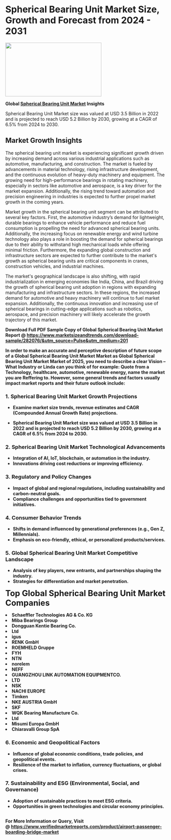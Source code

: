 <H1>Spherical Bearing Unit Market Size, Growth and Forecast from 2024 - 2031</H1><img class="aligncenter size-medium wp-image-584254" src="https://thirdeyenews.in/wp-content/uploads/2024/09/Global-Market-Research-300x168.jpeg" alt="" width="300" height="168" /><p><strong>Global&nbsp;<a href="https://www.marketsizeandtrends.com/download-sample/282076/&amp;utm_source=Pulse&amp;utm_medium=201">Spherical Bearing Unit Market</a> Insights</strong></p><p>Spherical Bearing Unit Market size was valued at USD 3.5 Billion in 2022 and is projected to reach USD 5.2 Billion by 2030, growing at a CAGR of 6.5% from 2024 to 2030.</p><p><h2>Market Growth Insights</h2> <p>The spherical bearing unit market is experiencing significant growth driven by increasing demand across various industrial applications such as automotive, manufacturing, and construction. The market is fueled by advancements in material technology, rising infrastructure development, and the continuous evolution of heavy-duty machinery and equipment. The growing need for high-performance bearings in rotating machinery, especially in sectors like automotive and aerospace, is a key driver for the market expansion. Additionally, the rising trend toward automation and precision engineering in industries is expected to further propel market growth in the coming years.</p> <p><strong></strong></p> <p>Market growth in the spherical bearing unit segment can be attributed to several key factors. First, the automotive industry’s demand for lightweight, durable bearings to enhance vehicle performance and reduce fuel consumption is propelling the need for advanced spherical bearing units. Additionally, the increasing focus on renewable energy and wind turbine technology also plays a role in boosting the demand for spherical bearings due to their ability to withstand high mechanical loads while offering minimal friction. Furthermore, the expanding global construction and infrastructure sectors are expected to further contribute to the market's growth as spherical bearing units are critical components in cranes, construction vehicles, and industrial machines.</p> <p>The market's geographical landscape is also shifting, with rapid industrialization in emerging economies like India, China, and Brazil driving the growth of spherical bearing unit adoption in regions with expanding manufacturing and infrastructure sectors. In these regions, the increased demand for automotive and heavy machinery will continue to fuel market expansion. Additionally, the continuous innovation and increasing use of spherical bearings in cutting-edge applications such as robotics, aerospace, and precision machinery will likely accelerate the growth trajectory of this market.</p> <p><strong></p><p><span class=""><strong>Download Full PDF Sample Copy of Global Spherical Bearing Unit Market Report</strong> @ <a href="https://www.marketsizeandtrends.com/download-sample/282076/&amp;utm_source=Pulse&amp;utm_medium=201" target="_blank">https://www.marketsizeandtrends.com/download-sample/282076/&amp;utm_source=Pulse&amp;utm_medium=201</a></span></p><p>In order to make an accurate and perceptive description of future scope of a Global&nbsp;Spherical Bearing Unit Market Market as Global&nbsp;Spherical Bearing Unit Market Market of 2025, you need to describe a clear Vision &ndash; What Industry or Linda can you think of for example: Quote from a Technology, healthcare, automotive, renewable energy, name the market you are Reffering to. However, some general trends and factors usually impact market reports and their future outlook include:</p><h3>1.&nbsp;<strong>Spherical Bearing Unit Market Growth Projections</strong></h3><ul><li>Examine market size trends, revenue estimates and CAGR (Compounded Annual Growth Rate) projections.</li><li><p>Spherical Bearing Unit Market size was valued at USD 3.5 Billion in 2022 and is projected to reach USD 5.2 Billion by 2030, growing at a CAGR of 6.5% from 2024 to 2030.</p></li></ul><h3>2.&nbsp;<strong>Spherical Bearing Unit Market Technological Advancements</strong></h3><ul><li>Integration of AI, IoT, blockchain, or automation in the industry.</li><li>Innovations driving cost reductions or improving efficiency.</li></ul><h3>3.&nbsp;<strong>Regulatory and Policy Changes</strong></h3><ul><li>Impact of global and regional regulations, including sustainability and carbon-neutral goals.</li><li>Compliance challenges and opportunities tied to government initiatives.</li></ul><h3>4.&nbsp;<strong>Consumer Behavior Trends</strong></h3><ul><li>Shifts in demand influenced by generational preferences (e.g., Gen Z, Millennials).</li><li>Emphasis on eco-friendly, ethical, or personalized products/services.</li></ul><h3>5.&nbsp;<strong>Global Spherical Bearing Unit Market Competitive Landscape</strong></h3><ul><li>Analysis of key players, new entrants, and partnerships shaping the industry.</li><li>Strategies for differentiation and market penetration.</li></ul><p data-pm-slice="1 1 []"><span style="color: inherit; font-family: inherit; font-size: 25px;">Top Global Spherical Bearing Unit Market Companies</span></p><div class="" data-test-id=""><p><li>Schaeffler Technologies AG & Co. KG</li><li> Miba Bearings Group</li><li> Dongguan Kentie Bearing Co.</li><li> Ltd</li><li> igus</li><li> RENK GmbH</li><li> ROEMHELD Gruppe</li><li> FYH</li><li> NTN</li><li> norelem</li><li> NEFF</li><li> GUANGZHOU LINK AUTOMATION EQUIPMENTCO.</li><li> LTD</li><li> NSK</li><li> NACHI EUROPE</li><li> Timken</li><li> NKE AUSTRIA GmbH</li><li> SKF</li><li> WQK Bearing Manufacture Co.</li><li> Ltd</li><li> Misumi Europa GmbH</li><li> Chiaravalli Group SpA</li></p></div><h3>6.&nbsp;<strong>Economic and Geopolitical Factors</strong></h3><ul><li>Influence of global economic conditions, trade policies, and geopolitical events.</li><li>Resilience of the market to inflation, currency fluctuations, or global crises.</li></ul><h3>7.&nbsp;<strong>Sustainability and ESG (Environmental, Social, and Governance)</strong></h3><ul><li>Adoption of sustainable practices to meet ESG criteria.</li><li>Opportunities in green technologies and circular economy principles.</li></ul><h2><strong style="font-size: 14px;">For More Information or Query, Visit @&nbsp;</strong><a style="background-color: #ffffff; font-size: 14px;" href="https://www.marketsizeandtrends.com/report/spherical-bearing-unit-market/" target="_blank">https://www.verifiedmarketreports.com/product/airport-passenger-boarding-bridge-market</a></h2>